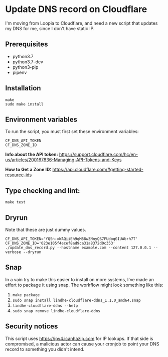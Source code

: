 # Update DNS record on Cloudflare

I'm moving from Loopia to Cloudflare, and need a new script that updates my DNS for me, since I don't have static IP.

## Prerequisites

* python3.7
* python3.7-dev
* python3-pip
* pipenv

## Installation

```shell
make
sudo make install
```

## Environment variables

To run the script, you must first set these environment variables:

```shell
CF_DNS_API_TOKEN
CF_DNS_ZONE_ID
```

**Info about the API token:** https://support.cloudflare.com/hc/en-us/articles/200167836-Managing-API-Tokens-and-Keys

**How to Get a Zone ID:** https://api.cloudflare.com/#getting-started-resource-ids

## Type checking and lint:

```shell
make test
```

## Dryrun

Note that these are just dummy values.

```shell
CF_DNS_API_TOKEN='YQSn-xWAQiiEh9qM58wZNnyQS7FUdoqGIUAbrh7T' CF_DNS_ZONE_ID='023e105f4ecef8ad9ca31a8372d0c353' ./update_dns_record.py --hostname example.com --content 127.0.0.1 --verbose --dryrun
```

## Snap

In a vain try to make this easier to install on more systems, I've made an effort to package it using snap.
The workflow might look something like this:

1. `make package`
1. `sudo snap install lindhe-cloudflare-ddns_1.1.0_amd64.snap`
1. `lindhe-cloudflare-ddns --help`
1. `sudo snap remove lindhe-cloudflare-ddns`

## Security notices

This script uses https://ipv4.icanhazip.com for IP lookups.
If that side is compromised, a malicious actor can cause your cronjob to point your DNS record to something you didn't intend.
